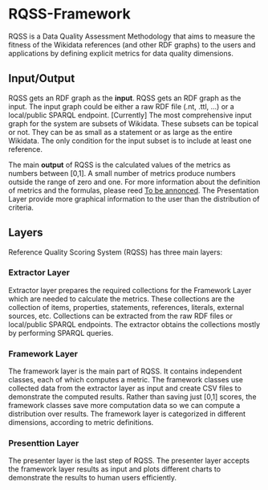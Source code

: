 # RQSS-Framework
RQSS is a Data Quality Assessment Methodology that aims to measure the fitness of the Wikidata references (and other RDF graphs) to the users and applications by defining explicit metrics for data quality dimensions.

## Input/Output
RQSS gets an RDF graph as the **input**. RQSS gets an RDF graph as the input. The input graph could be either a raw RDF file (.nt, .ttl, ...) or a local/public SPARQL endpoint. [Currently] The most comprehensive input graph for the system are subsets of Wikidata. These subsets can be topical or not. They can be as small as a statement or as large as the entire Wikidata. The only condition for the input subset is to include at least one reference.

The main **output** of RQSS is the calculated values of the metrics as numbers between [0,1]. A small number of metrics produce numbers outside the range of zero and one. For more information about the definition of metrics and the formulas, please reed [To be annonced](). The Presentation Layer provide more graphical information to the user than the distribution of criteria.

## Layers
Reference Quality Scoring System (RQSS) has three main layers:

### Extractor Layer
Extractor layer prepares the required collections for the Framework Layer which are needed to calculate the metrics. These collections are the collection of items, properties, statements, references, literals, external sources, etc. Collections can be extracted from the raw RDF files or local/public SPARQL endpoints. The extractor obtains the collections mostly by performing SPARQL queries.

### Framework Layer
The framework layer is the main part of RQSS. It contains independent classes, each of which computes a metric. The framework classes use collected data from the extractor layer as input and create CSV files to demonstrate the computed results. Rather than saving just [0,1] scores, the framework classes save more computation data so we can compute a distribution over results. The framework layer is categorized in different dimensions, according to metric definitions.

### Presenttion Layer
The presenter layer is the last step of RQSS. The presenter layer accepts the framework layer results as input and plots different charts to demonstrate the results to human users efficiently.

